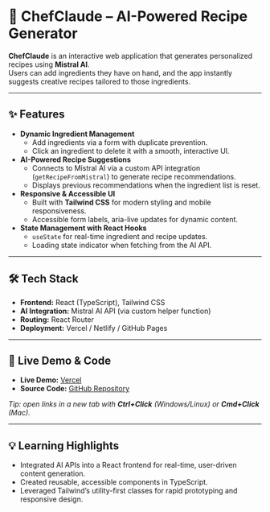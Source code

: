 # 🍳 ChefClaude – AI-Powered Recipe Generator

**ChefClaude** is an interactive web application that generates personalized recipes using **Mistral AI**.  
Users can add ingredients they have on hand, and the app instantly suggests creative recipes tailored to those ingredients.

---

## ✨ Features

- **Dynamic Ingredient Management**
  - Add ingredients via a form with duplicate prevention.
  - Click an ingredient to delete it with a smooth, interactive UI.
- **AI-Powered Recipe Suggestions**
  - Connects to Mistral AI via a custom API integration (`getRecipeFromMistral`) to generate recipe recommendations.
  - Displays previous recommendations when the ingredient list is reset.
- **Responsive & Accessible UI**
  - Built with **Tailwind CSS** for modern styling and mobile responsiveness.
  - Accessible form labels, aria-live updates for dynamic content.
- **State Management with React Hooks**
  - `useState` for real-time ingredient and recipe updates.
  - Loading state indicator when fetching from the AI API.

---

## 🛠 Tech Stack

- **Frontend:** React (TypeScript), Tailwind CSS
- **AI Integration:** Mistral AI API (via custom helper function)
- **Routing:** React Router
- **Deployment:** Vercel / Netlify / GitHub Pages

---

## 🔗 Live Demo & Code

- **Live Demo:** [Vercel](https://chef-claude-navy.vercel.app/)
- **Source Code:** [GitHub Repository](https://github.com/alfeusrudyanta/ChefClaude)

_Tip: open links in a new tab with **Ctrl+Click** (Windows/Linux) or **Cmd+Click** (Mac)._

---

## 💡 Learning Highlights

- Integrated AI APIs into a React frontend for real-time, user-driven content generation.
- Created reusable, accessible components in TypeScript.
- Leveraged Tailwind’s utility-first classes for rapid prototyping and responsive design.
